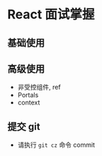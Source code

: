 # React 面试掌握

## 基础使用

## 高级使用

- 非受控组件, ref
- Portals
- context

## 提交 git

- 请执行 `git cz` 命令 commit
